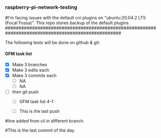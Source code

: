 ### raspberry-pi-network-testing
#I'm facing issues with the default cni plugins on "ubuntu:20.04.2 LTS (Focal Fossa)". This repo stores backup of the default plugins.
###################################################################################################

The following tests will be done on github & git:

#### GFM task list

- [x] Make 3 branches
- [x] Make 3 edits each
- [x] Make 3 commits each
    - [ ] NA
    - [ ] NA
- [ ] then git push
    - [ ] GFM task list 4-1
    - [ ] This is the last push


#line added from cli in different branch.

#This is the last commit of the day.
